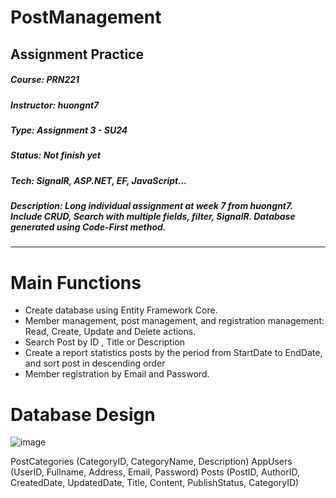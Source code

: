 # PostManagement

## Assignment Practice

##### Course: PRN221
##### Instructor: huongnt7
##### Type: Assignment 3 - SU24
##### Status: Not finish yet
##### Tech: SignalR, ASP.NET, EF, JavaScript...
##### Description: Long individual assignment at week 7 from huongnt7. Include CRUD, Search with multiple fields, filter, SignalR. Database generated using Code-First method.

-------------------------------------------------------------------------

# Main Functions
* Create database using Entity Framework Core.
* Member management, post management, and registration management: Read, Create, Update and Delete actions. 
* Search Post by ID , Title or Description
* Create a report statistics posts by the period from StartDate to EndDate, and sort post in descending order
* Member registration by Email and Password. 

# Database Design
![image](https://github.com/gnaohuv22/PostManagement/assets/101083424/bce9b570-1ea7-4a3d-a9db-e88f8fbb3bcd)

PostCategories (CategoryID, CategoryName, Description)
AppUsers (UserID, Fullname, Address, Email, Password)
Posts (PostID, AuthorID, CreatedDate, UpdatedDate, Title, Content, PublishStatus, CategoryID)